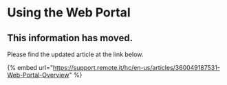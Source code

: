 # Using the Web Portal

## This information has moved.

Please find the updated article at the link below.

{% embed url="https://support.remote.it/hc/en-us/articles/360049187531-Web-Portal-Overview" %}





